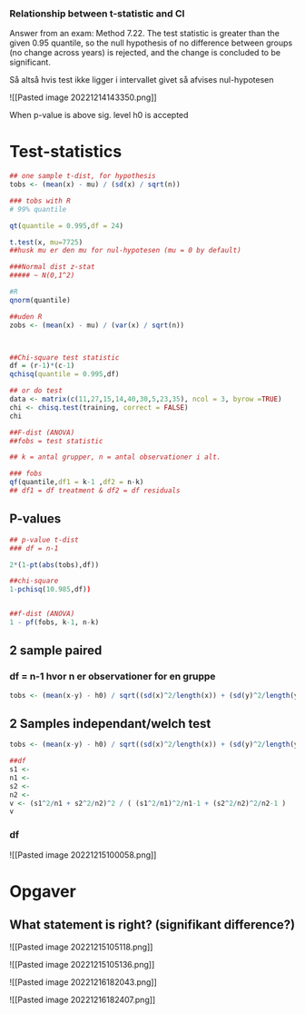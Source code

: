 
### Relationship between t-statistic and CI

Answer from an exam:
Method 7.22. The test statistic is greater than the given 0.95 quantile, so the null hypothesis of no difference between groups (no change across years) is rejected, and the change is concluded to be significant.

Så altså hvis test ikke ligger i intervallet givet så afvises nul-hypotesen


![[Pasted image 20221214143350.png]]

When p-value is above sig. level h0 is accepted

# Test-statistics
```R
## one sample t-dist, for hypothesis
tobs <- (mean(x) - mu) / (sd(x) / sqrt(n))

### tobs with R
# 99% quantile

qt(quantile = 0.995,df = 24)

t.test(x, mu=7725)
##husk mu er den mu for nul-hypotesen (mu = 0 by default)

###Normal dist z-stat
##### ~ N(0,1^2)

#R
qnorm(quantile)

##uden R
zobs <- (mean(x) - mu) / (var(x) / sqrt(n))



##Chi-square test statistic
df = (r-1)*(c-1)
qchisq(quantile = 0.995,df)

## or do test
data <- matrix(c(11,27,15,14,40,30,5,23,35), ncol = 3, byrow =TRUE) 
chi <- chisq.test(training, correct = FALSE) 
chi

##F-dist (ANOVA)
##fobs = test statistic

## k = antal grupper, n = antal observationer i alt.

### fobs
qf(quantile,df1 = k-1 ,df2 = n-k)
## df1 = df treatment & df2 = df residuals

```

## P-values

```R
## p-value t-dist
### df = n-1

2*(1-pt(abs(tobs),df))

##chi-square
1-pchisq(10.985,df))


##f-dist (ANOVA)
1 - pf(fobs, k-1, n-k)

```


## 2 sample paired
### df = n-1 hvor n er observationer for en gruppe

```R
tobs <- (mean(x-y) - h0) / sqrt((sd(x)^2/length(x)) + (sd(y)^2/length(y)))
```




## 2 Samples independant/welch test

```R
tobs <- (mean(x-y) - h0) / sqrt((sd(x)^2/length(x)) + (sd(y)^2/length(y)))

##df
s1 <-
n1 <-
s2 <-
n2 <-
v <- (s1^2/n1 + s2^2/n2)^2 / ( (s1^2/n1)^2/n1-1 + (s2^2/n2)^2/n2-1 )
v
```

### df
![[Pasted image 20221215100058.png]]


# Opgaver

## What statement is right? (signifikant difference?)

![[Pasted image 20221215105118.png]]

![[Pasted image 20221215105136.png]]



![[Pasted image 20221216182043.png]]


![[Pasted image 20221216182407.png]]
